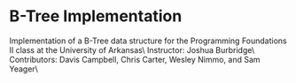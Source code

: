 # B-Tree Implementation
Implementation of a B-Tree data structure for the Programming Foundations II class at the University of Arkansas\\
Instructor: Joshua Burbridge\\
Contributors: Davis Campbell, Chris Carter, Wesley Nimmo, and Sam Yeager\\
